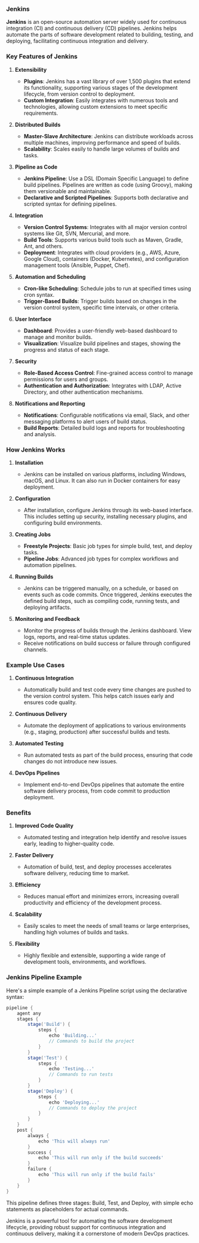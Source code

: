 ### Jenkins

**Jenkins** is an open-source automation server widely used for continuous integration (CI) and continuous delivery (CD) pipelines. Jenkins helps automate the parts of software development related to building, testing, and deploying, facilitating continuous integration and delivery.

### Key Features of Jenkins

1. **Extensibility**
   - **Plugins**: Jenkins has a vast library of over 1,500 plugins that extend its functionality, supporting various stages of the development lifecycle, from version control to deployment.
   - **Custom Integration**: Easily integrates with numerous tools and technologies, allowing custom extensions to meet specific requirements.

2. **Distributed Builds**
   - **Master-Slave Architecture**: Jenkins can distribute workloads across multiple machines, improving performance and speed of builds.
   - **Scalability**: Scales easily to handle large volumes of builds and tasks.

3. **Pipeline as Code**
   - **Jenkins Pipeline**: Use a DSL (Domain Specific Language) to define build pipelines. Pipelines are written as code (using Groovy), making them versionable and maintainable.
   - **Declarative and Scripted Pipelines**: Supports both declarative and scripted syntax for defining pipelines.

4. **Integration**
   - **Version Control Systems**: Integrates with all major version control systems like Git, SVN, Mercurial, and more.
   - **Build Tools**: Supports various build tools such as Maven, Gradle, Ant, and others.
   - **Deployment**: Integrates with cloud providers (e.g., AWS, Azure, Google Cloud), containers (Docker, Kubernetes), and configuration management tools (Ansible, Puppet, Chef).

5. **Automation and Scheduling**
   - **Cron-like Scheduling**: Schedule jobs to run at specified times using cron syntax.
   - **Trigger-Based Builds**: Trigger builds based on changes in the version control system, specific time intervals, or other criteria.

6. **User Interface**
   - **Dashboard**: Provides a user-friendly web-based dashboard to manage and monitor builds.
   - **Visualization**: Visualize build pipelines and stages, showing the progress and status of each stage.

7. **Security**
   - **Role-Based Access Control**: Fine-grained access control to manage permissions for users and groups.
   - **Authentication and Authorization**: Integrates with LDAP, Active Directory, and other authentication mechanisms.

8. **Notifications and Reporting**
   - **Notifications**: Configurable notifications via email, Slack, and other messaging platforms to alert users of build status.
   - **Build Reports**: Detailed build logs and reports for troubleshooting and analysis.

### How Jenkins Works

1. **Installation**
   - Jenkins can be installed on various platforms, including Windows, macOS, and Linux. It can also run in Docker containers for easy deployment.

2. **Configuration**
   - After installation, configure Jenkins through its web-based interface. This includes setting up security, installing necessary plugins, and configuring build environments.

3. **Creating Jobs**
   - **Freestyle Projects**: Basic job types for simple build, test, and deploy tasks.
   - **Pipeline Jobs**: Advanced job types for complex workflows and automation pipelines.

4. **Running Builds**
   - Jenkins can be triggered manually, on a schedule, or based on events such as code commits. Once triggered, Jenkins executes the defined build steps, such as compiling code, running tests, and deploying artifacts.

5. **Monitoring and Feedback**
   - Monitor the progress of builds through the Jenkins dashboard. View logs, reports, and real-time status updates.
   - Receive notifications on build success or failure through configured channels.

### Example Use Cases

1. **Continuous Integration**
   - Automatically build and test code every time changes are pushed to the version control system. This helps catch issues early and ensures code quality.

2. **Continuous Delivery**
   - Automate the deployment of applications to various environments (e.g., staging, production) after successful builds and tests.

3. **Automated Testing**
   - Run automated tests as part of the build process, ensuring that code changes do not introduce new issues.

4. **DevOps Pipelines**
   - Implement end-to-end DevOps pipelines that automate the entire software delivery process, from code commit to production deployment.

### Benefits

1. **Improved Code Quality**
   - Automated testing and integration help identify and resolve issues early, leading to higher-quality code.

2. **Faster Delivery**
   - Automation of build, test, and deploy processes accelerates software delivery, reducing time to market.

3. **Efficiency**
   - Reduces manual effort and minimizes errors, increasing overall productivity and efficiency of the development process.

4. **Scalability**
   - Easily scales to meet the needs of small teams or large enterprises, handling high volumes of builds and tasks.

5. **Flexibility**
   - Highly flexible and extensible, supporting a wide range of development tools, environments, and workflows.

### Jenkins Pipeline Example

Here's a simple example of a Jenkins Pipeline script using the declarative syntax:

```groovy
pipeline {
    agent any
    stages {
        stage('Build') {
            steps {
                echo 'Building...'
                // Commands to build the project
            }
        }
        stage('Test') {
            steps {
                echo 'Testing...'
                // Commands to run tests
            }
        }
        stage('Deploy') {
            steps {
                echo 'Deploying...'
                // Commands to deploy the project
            }
        }
    }
    post {
        always {
            echo 'This will always run'
        }
        success {
            echo 'This will run only if the build succeeds'
        }
        failure {
            echo 'This will run only if the build fails'
        }
    }
}
```

This pipeline defines three stages: Build, Test, and Deploy, with simple echo statements as placeholders for actual commands.

Jenkins is a powerful tool for automating the software development lifecycle, providing robust support for continuous integration and continuous delivery, making it a cornerstone of modern DevOps practices.